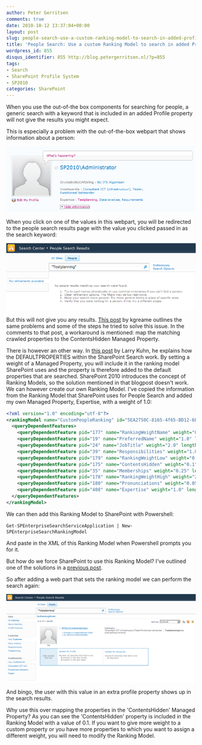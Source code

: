 ```yaml
---
author: Peter Gerritsen
comments: true
date: 2010-10-12 13:37:04+00:00
layout: post
slug: people-search-use-a-custom-ranking-model-to-search-in-added-profile-properties
title: 'People Search: Use a custom Ranking Model to search in added Profile Properties'
wordpress_id: 855
disqus_identifier: 855 http://blog.petergerritsen.nl/?p=855
tags:
- Search
- SharePoint Profile System
- SP2010
categories: SharePoint
---
```


When you use the out-of-the box components for searching for people, a generic search with a keyword that is included in an added Profile property will not give the results you might expect. 

This is especially a problem with the out-of-the-box webpart that shows information about a person:

![Profile properties webpart](/images/old/2010/10/Profile-properties-webpart.png)

When you click on one of the values in this webpart, you will be redirected to the people search results page with the value you clicked passed in as the search keyword:

![Profile search generic](/images/old/2010/10/Profile-search-generic.png)

But this will not give you any results. [This post](http://kgraeme.wordpress.com/2010/07/28/sharepoint-user-profile-custom-properties-keyword-search-problem/) by kgreame outlines the same problems and some of the steps he tried to solve this issue. In the comments to that post, a workaround is mentioned: map the matching crawled properties to the ContentsHidden Managed Property. 

There is however an other way. In [this post](http://sharepoint.microsoft.com/blogs/LKuhn/Lists/Posts/Post.aspx?List=29310d0a-1eda-4834-bb4c-06ee575a40c3&ID=52) by Larry Kuhn, he explains how the DEFAULTPROPERTIES within the SharePoint Search work. By setting a weight of a Managed Property, you will include it in the ranking model SharePoint uses and the property is therefore added to the default properties that are searched. 
SharePoint 2010 introduces the concept of Ranking Models, so the solution mentioned in that blogpost doesn't work. We can however create our own Ranking Model. I've copied the information from the Ranking Model that SharePoint uses for People Search and added my own Managed Property, Expertise, with a weight of 1.0:

```xml
<?xml version="1.0" encoding="utf-8"?>
<rankingModel name="CustomPeopleRanking" id="5EA2750C-8165-4f65-BD12-6E6DAAD45FE0" description="Custom People Ranking" xmlns="http://schemas.microsoft.com/office/2009/rankingModel">
  <queryDependentFeatures>
    <queryDependentFeature pid="177" name="RankingWeightName" weight="0.5" lengthNormalization="0" />
    <queryDependentFeature pid="19" name="PreferredName" weight="1.0" lengthNormalization="0" />
    <queryDependentFeature pid="24" name="JobTitle" weight="2.0" lengthNormalization="0" />
    <queryDependentFeature pid="39" name="Responsibilities" weight="1.0" lengthNormalization="5" />
    <queryDependentFeature pid="179" name="RankingWeightLow" weight="0.2" lengthNormalization="5" />
    <queryDependentFeature pid="175" name="ContentsHidden" weight="0.1" lengthNormalization="5" />
    <queryDependentFeature pid="35" name="Memberships" weight="0.25" lengthNormalization="5" />
    <queryDependentFeature pid="178" name="RankingWeightHigh" weight="2.0" lengthNormalization="0" />
    <queryDependentFeature pid="180" name="Pronunciations" weight="0.05" lengthNormalization="0" />
    <queryDependentFeature pid="408" name="Expertise" weight="1.0" lengthNormalization="0" />
  </queryDependentFeatures>
</rankingModel>
```

We can then add this Ranking Model to SharePoint with Powershell:

```
Get-SPEnterpriseSearchServiceApplication | New-SPEnterpriseSearchRankingModel
```

And paste in the XML of this Ranking Model when Powershell prompts you for it.

But how do we force SharePoint to use this Ranking Model? I've outlined one of the solutions in a [previous post](http://blog.petergerritsen.nl/2010/10/11/let-the-sharepoint-search-web-parts-use-an-other-ranking-model/). 

So after adding a web part that sets the ranking model we can perform the search again:  

![Profile search after ranking model](/images/old/2010/10/Profile-search-after-ranking-model.png)

And bingo, the user with this value in an extra profile property shows up in the search results.

Why use this over mapping the properties in the 'ContentsHidden' Managed Property? As you can see the 'ContentsHidden' property is included in the Ranking Model with a value of 0.1. If you want to give more weight to a custom property or you have more properties to which you want to assign a different weight, you will need to modify the Ranking Model.


